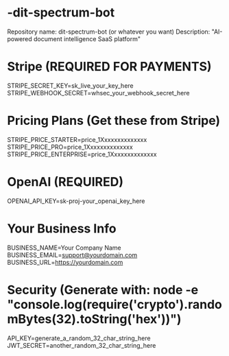 # -dit-spectrum-bot
Repository name: dit-spectrum-bot (or whatever you want) Description: "AI-powered document intelligence SaaS platform"
# Stripe (REQUIRED FOR PAYMENTS)
STRIPE_SECRET_KEY=sk_live_your_key_here
STRIPE_WEBHOOK_SECRET=whsec_your_webhook_secret_here

# Pricing Plans (Get these from Stripe)
STRIPE_PRICE_STARTER=price_1Xxxxxxxxxxxxxx
STRIPE_PRICE_PRO=price_1Xxxxxxxxxxxxxx
STRIPE_PRICE_ENTERPRISE=price_1Xxxxxxxxxxxxxx

# OpenAI (REQUIRED)
OPENAI_API_KEY=sk-proj-your_openai_key_here

# Your Business Info
BUSINESS_NAME=Your Company Name
BUSINESS_EMAIL=support@yourdomain.com
BUSINESS_URL=https://yourdomain.com

# Security (Generate with: node -e "console.log(require('crypto').randomBytes(32).toString('hex'))")
API_KEY=generate_a_random_32_char_string_here
JWT_SECRET=another_random_32_char_string_here
